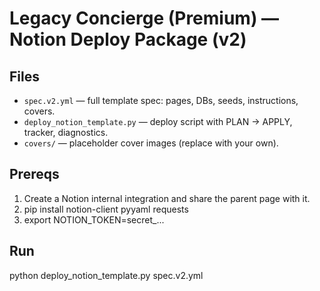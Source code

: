 # Legacy Concierge (Premium) — Notion Deploy Package (v2)

## Files
- `spec.v2.yml` — full template spec: pages, DBs, seeds, instructions, covers.
- `deploy_notion_template.py` — deploy script with PLAN → APPLY, tracker, diagnostics.
- `covers/` — placeholder cover images (replace with your own).

## Prereqs
1. Create a Notion internal integration and share the parent page with it.
2. pip install notion-client pyyaml requests
3. export NOTION_TOKEN=secret_...

## Run
python deploy_notion_template.py spec.v2.yml
